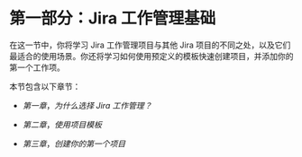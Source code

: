 # 第一部分：Jira 工作管理基础

在这一节中，你将学习 Jira 工作管理项目与其他 Jira 项目的不同之处，以及它们最适合的使用场景。你还将学习如何使用预定义的模板快速创建项目，并添加你的第一个工作项。

本节包含以下章节：

+   *第一章*，*为什么选择 Jira 工作管理？*

+   *第二章*，*使用项目模板*

+   *第三章*，*创建你的第一个项目*
